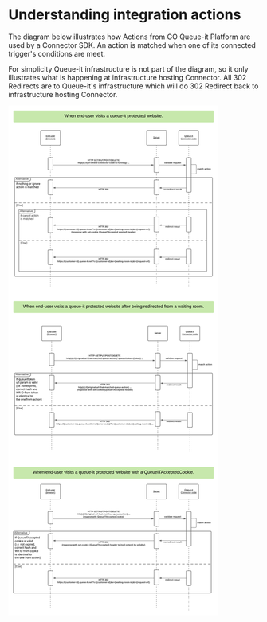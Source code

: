 # Understanding integration actions
The diagram below illustrates how Actions from GO Queue-it Platform are used by a Connector SDK. An action is matched when one of its connected trigger's conditions are meet. 

For simplicity Queue-it infrastructure is not part of the diagram, so it only illustrates what is happening at infrastructure hosting Connector. All 302 Redirects are to Queue-it's infrastructure which will do 302 Redirect back to infrastructure hosting Connector.

![Integration actions explained](https://github.com/queueit/Documentation/blob/main/serverside-connectors/integration-actions/actions-explained.png)